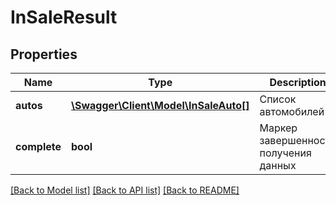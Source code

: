 # InSaleResult

## Properties
Name | Type | Description | Notes
------------ | ------------- | ------------- | -------------
**autos** | [**\Swagger\Client\Model\InSaleAuto[]**](InSaleAuto.md) | Список автомобилей | [optional] 
**complete** | **bool** | Маркер завершенности получения данных | [optional] 

[[Back to Model list]](../README.md#documentation-for-models) [[Back to API list]](../README.md#documentation-for-api-endpoints) [[Back to README]](../README.md)


